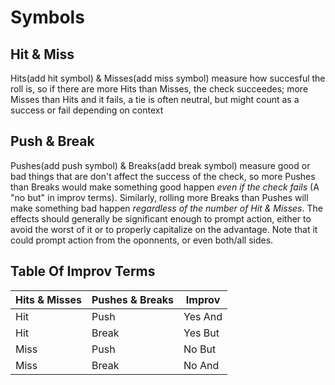 # Symbols

## Hit & Miss
Hits(add hit symbol) & Misses(add miss symbol) measure how succesful the roll is, so if there are more Hits than Misses, the check succeedes; more Misses than Hits and it fails, a tie is often neutral, but might count as a success or fail depending on context

## Push & Break
Pushes(add push symbol) & Breaks(add break symbol) measure good or bad things that are don't affect the success of the check, so more Pushes than Breaks would make something good happen *even if the check fails* (A "no but" in improv terms). Similarly, rolling more Breaks than Pushes will make something bad happen *regardless of the number of Hit & Misses*. The effects should generally be significant enough to prompt action, either to avoid the worst of it or to properly capitalize on the advantage. Note that it could prompt action from the oponnents, or even both/all sides.

## Table Of Improv Terms

| Hits & Misses | Pushes & Breaks | Improv |
| --- | --- | --- |
| Hit | Push | Yes And |
| Hit | Break | Yes But |
| Miss | Push | No But |
| Miss | Break | No And |
